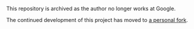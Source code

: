 <!-- START doctoc generated TOC please keep comment here to allow auto update -->
<!-- DON'T EDIT THIS SECTION, INSTEAD RE-RUN doctoc TO UPDATE -->



<!-- END doctoc generated TOC please keep comment here to allow auto update -->

This repository is archived as the author no longer works at Google.

The continued development of this project has moved to [a personal fork](https://github.com/RReverser/wasm-bindgen-rayon).
